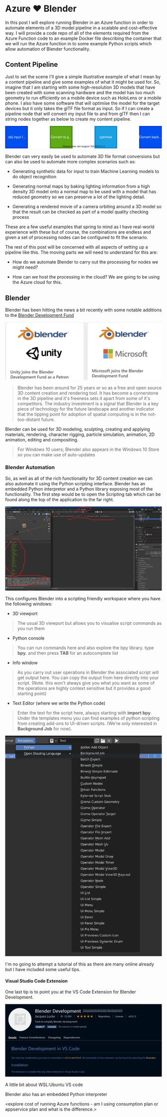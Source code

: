 # Azure :heart: Blender

In this post I will explore running Blender in an Azure function in order to automate elements of a 3D model pipeline in a scalable and cost-effective way. I will provide a code repo of all of the elements required from the Azure Function code to an example Docker file describing the container that we will run the Azure function in to some example Python scripts which allow automation of Blender functionality.

## Content Pipeline

Just to set the scene I'll give a simple illustrative example of what I mean by a content pipeline and give some examples of what it might be used for. So, imagine that I am starting with some high-resolution 3D models that have been created with some scanning hardware and the model has too much geometry to run efficiently on a mobile device such as HoloLens or a mobile phone. I also have some software that will optimise the model for the target devices but it only takes the glTF file format as input. So if I can create a pipeline node that will convert my input file to and from glTF then I can string nodes together as below to create my content pipeline.

![Content Pipeline](./content-pipeline.drawio.svg)

Blender can very easily be used to automate 3D file format conversions but can also be used to automate more complex scenarios such as:

- Generating synthetic data for input to train Machine Learning models to do object recognition

- Generating normal maps by baking lighting information from a high density 3D model onto a normal map to be used with a model that has reduced geometry so we can preserve a lot of the lighting detail.

- Generating a rendered movie of a camera orbiting around a 3D model so that the result can be checked as part of a model quality checking process

These are a few useful examples that spring to mind as I have real-world experience with these but of course, the combinations are endless and given a set of processing nodes can be configured to fit the scenario.

The rest of this post will be concerned with all aspects of setting up a pipeline like this. The moving parts we will need to understand for this are:

- How do we automate Blender to carry out the processing for nodes we might need?

- How can we host the processing in the cloud? We are going to be using the Azure cloud for this.

## Blender

Blender has been hitting the news a bit recently with some notable additions to the [Blender Development Fund](https://fund.blender.org/)

![Blender Development Fund](./images/blenderdevfund.png)

> Blender has been around for 25 years or so as a free and open source 3D content creation and rendering tool. It has become a cornerstone in the 3D pipeline and it's freeness sets it apart from some of it's competitors. The industry investment is a signal that Blender is a key piece of technology for the future landscape and another indicator that the tipping point for adoption of spatial computing is in the not-too-distant future.  

Blender can be used for 3D modeling, sculpting, creating and applying materials, rendering, character rigging, particle simulation, animation, 2D animation, editing and compositing.

> For Windows 10 users; Blender also appears in the Windows 10 Store so you can make use of auto-updates

### Blender Automation

So, as well as all of the rich functionality for 3D content creation we can also automate it using the Python scripting interface. Blender has an embedded Python interpretor and a Python library exposing most of the functionality. The first step would be to open the Scripting tab which can be found along the top of the application to the far right.

![Blender Scripting Workspace](./images/blender-scripting.png)

This configures Blender into a scripting friendly workspace where you have the following windows:

- 3D viewport

> The usual 3D viewport but allows you to visualise script commands as you run them

- Python console

> You can run commands here and also explore the bpy library. type **bpy.** and then press **TAB** for an autocomplete list

- Info window

> As you carry out user operations in Blender the associated script will get output here. You can copy the output from here directly into your script. (Note. this won't always give you what you want as some of the operations are highly context sensitive but it provides a good starting point)

- Text Editor (where we write the Python code)

> Enter the text for the script here, always starting with **import bpy**. Under the templates menu you can find examples of python scripting from creating add-ons to UI-driven scripts. (We're only interested in **Background Job** for now).

![Python Templates](./images/python-templates.png)

I'm no going to attempt a tutorial of this as there are many online already but I have included some useful tips.

#### Visual Studio Code Extension

One last tip is to point you at the VS Code Extension for Blender Development.

![VS Code Extension](./images/vscode-ext.png)


A little bit about WSL:Ubuntu VS code

Blender also has an embedded Python interpreter

<explore cost of running Azure functions - am I using consumption plan or appservice plan and what is the difference.>
